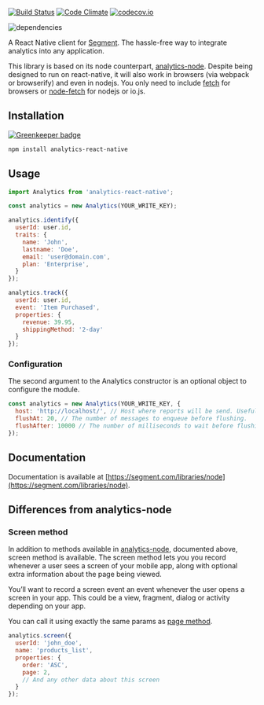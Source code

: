 [![Build Status](https://travis-ci.org/neiker/analytics-react-native.svg)](https://travis-ci.org/neiker/analytics-react-native) [![Code Climate](https://codeclimate.com/github/neiker/analytics-react-native/badges/gpa.svg)](https://codeclimate.com/github/neiker/analytics-react-native)
[![codecov.io](http://codecov.io/github/neiker/analytics-react-native/coverage.svg?branch=master)](http://codecov.io/github/neiker/analytics-react-native?branch=master)

![dependencies](https://david-dm.org/neiker/analytics-react-native.svg)

A React Native client for [Segment](https://segment.com). The hassle-free way to integrate analytics into any application.

This library is based on its node counterpart, [analytics-node](https://github.com/segmentio/analytics-node). Despite being designed to run on react-native, it will also work in browsers (via webpack or browserify) and even in nodejs. You only need to include [fetch](https://github.com/github/fetch) for browsers or [node-fetch](https://github.com/bitinn/node-fetch) for nodejs or io.js.

## Installation

[![Greenkeeper badge](https://badges.greenkeeper.io/neiker/analytics-react-native.svg)](https://greenkeeper.io/)

```bash
npm install analytics-react-native
```

## Usage

```javascript
import Analytics from 'analytics-react-native';

const analytics = new Analytics(YOUR_WRITE_KEY);

analytics.identify({
  userId: user.id,
  traits: {
    name: 'John',
    lastname: 'Doe',
    email: 'user@domain.com',
    plan: 'Enterprise',
  }
});

analytics.track({
  userId: user.id,
  event: 'Item Purchased',
  properties: {
    revenue: 39.95,
    shippingMethod: '2-day'
  }
});
```

### Configuration
The second argument to the Analytics constructor is an optional object to configure the module.

```javascript
const analytics = new Analytics(YOUR_WRITE_KEY, {
  host: 'http://localhost/', // Host where reports will be send. Useful for debug.
  flushAt: 20, // The number of messages to enqueue before flushing.
  flushAfter: 10000 // The number of milliseconds to wait before flushing the queue automatically.
});
```

## Documentation

Documentation is available at [https://segment.com/libraries/node](https://segment.com/libraries/node).

## Differences from analytics-node

### Screen method
In addition to methods available in [analytics-node](https://github.com/segmentio/analytics-node), documented above, screen method is available. The screen method lets you you record whenever a user sees a screen of your mobile app, along with optional extra information about the page being viewed.

You’ll want to record a screen event an event whenever the user opens a screen in your app. This could be a view, fragment, dialog or activity depending on your app.

You can call it using exactly the same params as [page method](https://segment.com/docs/sources/server/node/#page).

```javascript
analytics.screen({
  userId: 'john_doe',
  name: 'products_list',
  properties: {
    order: 'ASC',
    page: 2,
    // And any other data about this screen
  }
});
```
